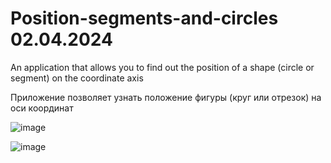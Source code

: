 # Position-segments-and-circles 02.04.2024

An application that allows you to find out the position of a shape (circle or segment) on the coordinate axis

Приложение позволяет узнать положение фигуры (круг или отрезок) на оси координат

![image](https://github.com/DmitryZSer/Position-segments-and-circles/assets/128312523/2ddddd4e-8408-4e45-b4ef-b5fc9c5d308b)

![image](https://github.com/DmitryZSer/Position-segments-and-circles/assets/128312523/be48f845-167b-4561-875d-2ea2d19043f7)
